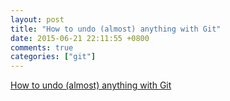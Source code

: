 ```yaml
---
layout: post
title: "How to undo (almost) anything with Git"
date: 2015-06-21 22:11:55 +0800
comments: true
categories: ["git"]
---
```



<!-- more -->

[How to undo (almost) anything with Git]

[How to undo (almost) anything with Git]:https://github.com/blog/2019-how-to-undo-almost-anything-with-git